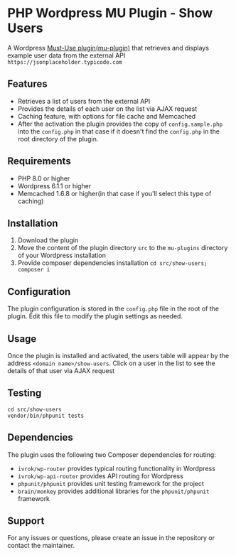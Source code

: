 # PHP Wordpress MU Plugin - Show Users

A Wordpress [Must-Use plugin(mu-plugin)](https://wordpress.org/documentation/article/must-use-plugins/) that retrieves and displays example user data from the external API `https://jsonplaceholder.typicode.com`

## Features

- Retrieves a list of users from the external API
- Provides the details of each user on the list via AJAX request
- Caching feature, with options for file cache and Memcached
- After the activation the plugin provides the copy of `config.sample.php` into the `config.php` in that case if it doesn't find the `config.php` in the root directory of the plugin.

## Requirements

- PHP 8.0 or higher
- Wordpress 6.1.1 or higher
- Memcached 1.6.8 or higher(in that case if you'll select this type of caching)

## Installation

1. Download the plugin
2. Move the content of the plugin directory `src` to the `mu-plugins` directory of your Wordpress installation
3. Provide composer dependencies installation `cd src/show-users; composer i`

## Configuration

The plugin configuration is stored in the `config.php` file in the root of the plugin. Edit this file to modify the plugin settings as needed.

## Usage

Once the plugin is installed and activated, the users table will appear by the address `<domain name>/show-users`.
Click on a user in the list to see the details of that user via AJAX request

## Testing 

```shell
cd src/show-users
vendor/bin/phpunit tests
```

## Dependencies

The plugin uses the following two Composer dependencies for routing:

- `ivrok/wp-router` provides typical routing functionality in Wordpress
- `ivrok/wp-api-router` provides API routing for Wordpress
- `phpunit/phpunit` provides unit testing framework for the project
- `brain/monkey` provides additional libraries for the `phpunit/phpunit` framework

## Support

For any issues or questions, please create an issue in the repository or contact the maintainer.

